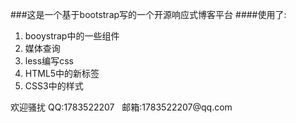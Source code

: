 ###这是一个基于bootstrap写的一个开源响应式博客平台
####使用了:
1. booystrap中的一些组件
2. 媒体查询
3. less编写css
4. HTML5中的新标签
5. CSS3中的样式
<p>欢迎骚扰 QQ:1783522207&nbsp;&nbsp;&nbsp;邮箱:1783522207@qq.com</p> 